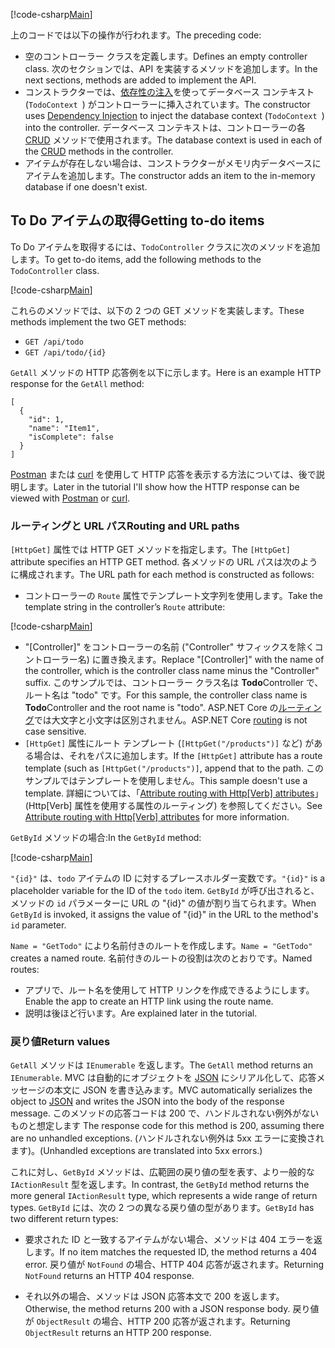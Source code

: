 [!code-csharp[Main](../../tutorials/first-web-api/sample/TodoApi/Controllers/TodoController2.cs?name=snippet_todo1)]

<span data-ttu-id="0e47a-101">上のコードでは以下の操作が行われます。</span><span class="sxs-lookup"><span data-stu-id="0e47a-101">The preceding code:</span></span>

* <span data-ttu-id="0e47a-102">空のコントローラー クラスを定義します。</span><span class="sxs-lookup"><span data-stu-id="0e47a-102">Defines an empty controller class.</span></span> <span data-ttu-id="0e47a-103">次のセクションでは、API を実装するメソッドを追加します。</span><span class="sxs-lookup"><span data-stu-id="0e47a-103">In the next sections, methods are added to implement the API.</span></span>
* <span data-ttu-id="0e47a-104">コンストラクターでは、[依存性の注入](xref:fundamentals/dependency-injection)を使ってデータベース コンテキスト (`TodoContext `) がコントローラーに挿入されています。</span><span class="sxs-lookup"><span data-stu-id="0e47a-104">The constructor uses [Dependency Injection](xref:fundamentals/dependency-injection) to inject the database context (`TodoContext `) into the controller.</span></span> <span data-ttu-id="0e47a-105">データベース コンテキストは、コントローラーの各 [CRUD](https://wikipedia.org/wiki/Create,_read,_update_and_delete) メソッドで使用されます。</span><span class="sxs-lookup"><span data-stu-id="0e47a-105">The database context is used in each of the [CRUD](https://wikipedia.org/wiki/Create,_read,_update_and_delete) methods in the controller.</span></span>
* <span data-ttu-id="0e47a-106">アイテムが存在しない場合は、コンストラクターがメモリ内データベースにアイテムを追加します。</span><span class="sxs-lookup"><span data-stu-id="0e47a-106">The constructor adds an item to the in-memory database if one doesn't exist.</span></span>

## <a name="getting-to-do-items"></a><span data-ttu-id="0e47a-107">To Do アイテムの取得</span><span class="sxs-lookup"><span data-stu-id="0e47a-107">Getting to-do items</span></span>

<span data-ttu-id="0e47a-108">To Do アイテムを取得するには、`TodoController` クラスに次のメソッドを追加します。</span><span class="sxs-lookup"><span data-stu-id="0e47a-108">To get to-do items, add the following methods to the `TodoController` class.</span></span>

[!code-csharp[Main](../../tutorials/first-web-api/sample/TodoApi/Controllers/TodoController.cs?name=snippet_GetAll)]

<span data-ttu-id="0e47a-109">これらのメソッドでは、以下の 2 つの GET メソッドを実装します。</span><span class="sxs-lookup"><span data-stu-id="0e47a-109">These methods implement the two GET methods:</span></span>

* `GET /api/todo`
* `GET /api/todo/{id}`

<span data-ttu-id="0e47a-110">`GetAll` メソッドの HTTP 応答例を以下に示します。</span><span class="sxs-lookup"><span data-stu-id="0e47a-110">Here is an example HTTP response for the `GetAll` method:</span></span>

```
[
  {
    "id": 1,
    "name": "Item1",
    "isComplete": false
  }
]
   ```

<span data-ttu-id="0e47a-111">[Postman](https://www.getpostman.com/) または [curl](https://developer.apple.com/legacy/library/documentation/Darwin/Reference/ManPages/man1/curl.1.html) を使用して HTTP 応答を表示する方法については、後で説明します。</span><span class="sxs-lookup"><span data-stu-id="0e47a-111">Later in the tutorial I'll show how the HTTP response can be viewed with [Postman](https://www.getpostman.com/) or [curl](https://developer.apple.com/legacy/library/documentation/Darwin/Reference/ManPages/man1/curl.1.html).</span></span>

### <a name="routing-and-url-paths"></a><span data-ttu-id="0e47a-112">ルーティングと URL パス</span><span class="sxs-lookup"><span data-stu-id="0e47a-112">Routing and URL paths</span></span>

<span data-ttu-id="0e47a-113">`[HttpGet]` 属性では HTTP GET メソッドを指定します。</span><span class="sxs-lookup"><span data-stu-id="0e47a-113">The `[HttpGet]` attribute specifies an HTTP GET method.</span></span> <span data-ttu-id="0e47a-114">各メソッドの URL パスは次のように構成されます。</span><span class="sxs-lookup"><span data-stu-id="0e47a-114">The URL path for each method is constructed as follows:</span></span>

* <span data-ttu-id="0e47a-115">コントローラーの `Route` 属性でテンプレート文字列を使用します。</span><span class="sxs-lookup"><span data-stu-id="0e47a-115">Take the template string in the controller’s `Route` attribute:</span></span>

[!code-csharp[Main](../../tutorials/first-web-api/sample/TodoApi/Controllers/TodoController.cs?name=TodoController&highlight=3)]

* <span data-ttu-id="0e47a-116">"[Controller]" をコントローラーの名前 ("Controller" サフィックスを除くコントローラー名) に置き換えます。</span><span class="sxs-lookup"><span data-stu-id="0e47a-116">Replace "[Controller]" with the name of the controller, which is the controller class name minus the "Controller" suffix.</span></span> <span data-ttu-id="0e47a-117">このサンプルでは、コントローラー クラス名は **Todo**Controller で、ルート名は "todo" です。</span><span class="sxs-lookup"><span data-stu-id="0e47a-117">For this sample, the controller class name is **Todo**Controller and the root name is "todo".</span></span> <span data-ttu-id="0e47a-118">ASP.NET Core の[ルーティング](xref:mvc/controllers/routing)では大文字と小文字は区別されません。</span><span class="sxs-lookup"><span data-stu-id="0e47a-118">ASP.NET Core [routing](xref:mvc/controllers/routing) is not case sensitive.</span></span>
* <span data-ttu-id="0e47a-119">`[HttpGet]` 属性にルート テンプレート (`[HttpGet("/products")]` など) がある場合は、それをパスに追加します。</span><span class="sxs-lookup"><span data-stu-id="0e47a-119">If the `[HttpGet]` attribute has a route template (such as `[HttpGet("/products")]`, append that to the path.</span></span> <span data-ttu-id="0e47a-120">このサンプルではテンプレートを使用しません。</span><span class="sxs-lookup"><span data-stu-id="0e47a-120">This sample doesn't use a template.</span></span> <span data-ttu-id="0e47a-121">詳細については、「[Attribute routing with Http[Verb] attributes](xref:mvc/controllers/routing#attribute-routing-with-httpverb-attributes)」 (Http[Verb] 属性を使用する属性のルーティング) を参照してください。</span><span class="sxs-lookup"><span data-stu-id="0e47a-121">See [Attribute routing with Http[Verb] attributes](xref:mvc/controllers/routing#attribute-routing-with-httpverb-attributes) for more information.</span></span>

<span data-ttu-id="0e47a-122">`GetById` メソッドの場合:</span><span class="sxs-lookup"><span data-stu-id="0e47a-122">In the `GetById` method:</span></span>

[!code-csharp[Main](../../tutorials/first-web-api/sample/TodoApi/Controllers/TodoController.cs?name=snippet_GetByID&highlight=1-2)]

<span data-ttu-id="0e47a-123">`"{id}"` は、`todo` アイテムの ID に対するプレースホルダー変数です。</span><span class="sxs-lookup"><span data-stu-id="0e47a-123">`"{id}"` is a placeholder variable for the ID of the `todo` item.</span></span> <span data-ttu-id="0e47a-124">`GetById` が呼び出されると、メソッドの `id` パラメーターに URL の "{id}" の値が割り当てられます。</span><span class="sxs-lookup"><span data-stu-id="0e47a-124">When `GetById` is invoked, it assigns the value of "{id}" in the URL to the method's `id` parameter.</span></span>

<span data-ttu-id="0e47a-125">`Name = "GetTodo"` により名前付きのルートを作成します。</span><span class="sxs-lookup"><span data-stu-id="0e47a-125">`Name = "GetTodo"` creates a named route.</span></span> <span data-ttu-id="0e47a-126">名前付きのルートの役割は次のとおりです。</span><span class="sxs-lookup"><span data-stu-id="0e47a-126">Named routes:</span></span>

* <span data-ttu-id="0e47a-127">アプリで、ルート名を使用して HTTP リンクを作成できるようにします。</span><span class="sxs-lookup"><span data-stu-id="0e47a-127">Enable the app to create an HTTP link using the route name.</span></span>
* <span data-ttu-id="0e47a-128">説明は後ほど行います。</span><span class="sxs-lookup"><span data-stu-id="0e47a-128">Are explained later in the tutorial.</span></span>

### <a name="return-values"></a><span data-ttu-id="0e47a-129">戻り値</span><span class="sxs-lookup"><span data-stu-id="0e47a-129">Return values</span></span>

<span data-ttu-id="0e47a-130">`GetAll` メソッドは `IEnumerable` を返します。</span><span class="sxs-lookup"><span data-stu-id="0e47a-130">The `GetAll` method returns an `IEnumerable`.</span></span> <span data-ttu-id="0e47a-131">MVC は自動的にオブジェクトを [JSON](http://www.json.org/) にシリアル化して、応答メッセージの本文に JSON を書き込みます。</span><span class="sxs-lookup"><span data-stu-id="0e47a-131">MVC automatically serializes the object to [JSON](http://www.json.org/) and writes the JSON into the body of the response message.</span></span> <span data-ttu-id="0e47a-132">このメソッドの応答コードは 200 で、ハンドルされない例外がないものと想定します </span><span class="sxs-lookup"><span data-stu-id="0e47a-132">The response code for this method is 200, assuming there are no unhandled exceptions.</span></span> <span data-ttu-id="0e47a-133">(ハンドルされない例外は 5xx エラーに変換されます)。</span><span class="sxs-lookup"><span data-stu-id="0e47a-133">(Unhandled exceptions are translated into 5xx errors.)</span></span>

<span data-ttu-id="0e47a-134">これに対し、`GetById` メソッドは、広範囲の戻り値の型を表す、より一般的な `IActionResult` 型を返します。</span><span class="sxs-lookup"><span data-stu-id="0e47a-134">In contrast, the `GetById` method returns the more general `IActionResult` type, which represents a wide range of return types.</span></span> <span data-ttu-id="0e47a-135">`GetById` には、次の 2 つの異なる戻り値の型があります。</span><span class="sxs-lookup"><span data-stu-id="0e47a-135">`GetById` has two different return types:</span></span>

* <span data-ttu-id="0e47a-136">要求された ID と一致するアイテムがない場合、メソッドは 404 エラーを返します。</span><span class="sxs-lookup"><span data-stu-id="0e47a-136">If no item matches the requested ID, the method returns a 404 error.</span></span> <span data-ttu-id="0e47a-137">戻り値が `NotFound` の場合、HTTP 404 応答が返されます。</span><span class="sxs-lookup"><span data-stu-id="0e47a-137">Returning `NotFound` returns an HTTP 404 response.</span></span>

* <span data-ttu-id="0e47a-138">それ以外の場合、メソッドは JSON 応答本文で 200 を返します。</span><span class="sxs-lookup"><span data-stu-id="0e47a-138">Otherwise, the method returns 200 with a JSON response body.</span></span> <span data-ttu-id="0e47a-139">戻り値が `ObjectResult` の場合、HTTP 200 応答が返されます。</span><span class="sxs-lookup"><span data-stu-id="0e47a-139">Returning `ObjectResult` returns an HTTP 200 response.</span></span>
